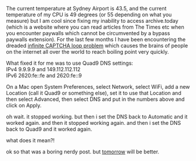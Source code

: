 The current temperature at Sydney Airport is 43.5, and the current temperature of my CPU is 49 degrees (or 55 depending on what you measure) but I am cool since fixing my inability to access archive.today (which is a website where you can read articles from The Times etc when you encounter paywalls which cannot be circumvented by a bypass paywalls extension). For the last few months I have been encountering the dreaded [infinite CAPTCHA loop problem](https://duckduckgo.com/?q=infinite+CAPTCHA+loop+problem&ia=web) which causes the brains of people on the internet all over the world to reach boiling point very quickly.

What fixed it for me was to use Quad9 DNS settings:<br>
IPv4 9.9.9.9 and 149.112.112.112  
IPv6 2620:fe::fe and 2620:fe::9

On a Mac open System Preferences, select Network, select WiFi, add a new Location (call it Quad9 or something else), set it to use that Location and then select Advanced, then select DNS and put in the numbers above and click on Apply.

oh wait. it stopped working. but then i set the DNS back to Automatic and it worked again. and then it stopped working again. and then i set the DNS back to Quad9 and it worked again.

what does it mean?!

ok so that was a boring nerdy post. but
[tomorrow](https://every.thingness.link/20231210-081632) will be better.

